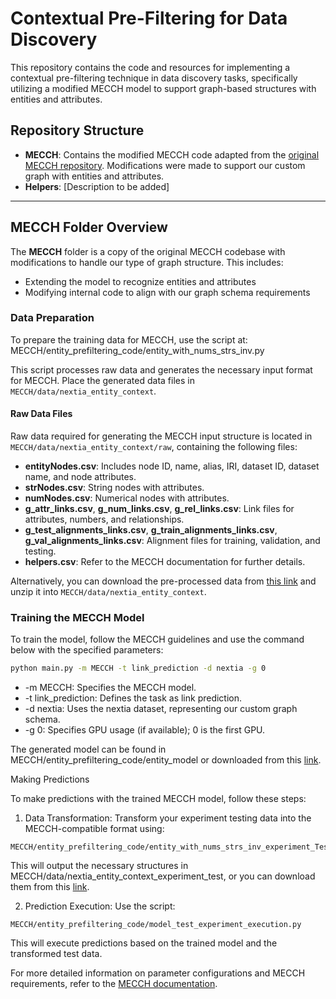# Contextual Pre-Filtering for Data Discovery

This repository contains the code and resources for implementing a contextual pre-filtering technique in data discovery tasks, specifically utilizing a modified MECCH model to support graph-based structures with entities and attributes.

## Repository Structure

- **MECCH**: Contains the modified MECCH code adapted from the [original MECCH repository](https://github.com/cynricfu/MECCH/tree/master). Modifications were made to support our custom graph with entities and attributes.
- **Helpers**: [Description to be added]

---

## MECCH Folder Overview

The **MECCH** folder is a copy of the original MECCH codebase with modifications to handle our type of graph structure. This includes:
- Extending the model to recognize entities and attributes
- Modifying internal code to align with our graph schema requirements

### Data Preparation

To prepare the training data for MECCH, use the script at: MECCH/entity_prefiltering_code/entity_with_nums_strs_inv.py


This script processes raw data and generates the necessary input format for MECCH. Place the generated data files in `MECCH/data/nextia_entity_context`.

#### Raw Data Files

Raw data required for generating the MECCH input structure is located in `MECCH/data/nextia_entity_context/raw`, containing the following files:
- **entityNodes.csv**: Includes node ID, name, alias, IRI, dataset ID, dataset name, and node attributes.
- **strNodes.csv**: String nodes with attributes.
- **numNodes.csv**: Numerical nodes with attributes.
- **g_attr_links.csv**, **g_num_links.csv**, **g_rel_links.csv**: Link files for attributes, numbers, and relationships.
- **g_test_alignments_links.csv**, **g_train_alignments_links.csv**, **g_val_alignments_links.csv**: Alignment files for training, validation, and testing.
- **helpers.csv**: Refer to the MECCH documentation for further details.

Alternatively, you can download the pre-processed data from [this link](https://mydisk.cs.upc.edu/s/Mna387A4aZDmLbG) and unzip it into `MECCH/data/nextia_entity_context`.

### Training the MECCH Model

To train the model, follow the MECCH guidelines and use the command below with the specified parameters:

```bash
python main.py -m MECCH -t link_prediction -d nextia -g 0
```
* -m MECCH: Specifies the MECCH model.
* -t link_prediction: Defines the task as link prediction.
* -d nextia: Uses the nextia dataset, representing our custom graph schema.
* -g 0: Specifies GPU usage (if available); 0 is the first GPU.

The generated model can be found in MECCH/entity_prefiltering_code/entity_model or downloaded from this [link](https://mydisk.cs.upc.edu/s/AXsQCyYncw37zqe).

Making Predictions

To make predictions with the trained MECCH model, follow these steps:

1. Data Transformation: Transform your experiment testing data into the MECCH-compatible format using:

```
MECCH/entity_prefiltering_code/entity_with_nums_strs_inv_experiment_Test.py
```

This will output the necessary structures in MECCH/data/nextia_entity_context_experiment_test, or you can download them from this [link](https://mydisk.cs.upc.edu/s/omTYmZzGac4XiwM).

2. Prediction Execution: Use the script:

```
MECCH/entity_prefiltering_code/model_test_experiment_execution.py

```
This will execute predictions based on the trained model and the transformed test data.


For more detailed information on parameter configurations and MECCH requirements, refer to the [MECCH documentation](https://github.com/cynricfu/MECCH/tree/master).
